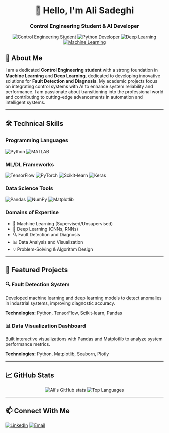 <div align="center">

# 👋 Hello, I'm Ali Sadeghi

### Control Engineering Student & AI Developer

[![Control Engineering Student](https://img.shields.io/badge/Control_Engineering-Student-blue?style=for-the-badge&logo=azure-pipelines)](https://github.com/alisadeghi)
[![Python Developer](https://img.shields.io/badge/Python-Developer-3776AB?style=for-the-badge&logo=python)](https://github.com/alisadeghi)
[![Deep Learning](https://img.shields.io/badge/Deep_Learning-Enthusiast-FF6F00?style=for-the-badge&logo=tensorflow)](https://github.com/alisadeghi)
[![Machine Learning](https://img.shields.io/badge/Machine_Learning-Enthusiast-FF6F00?style=for-the-badge&logo=scikitlearn)](https://github.com/alisadeghi)

</div>

## 📖 About Me

I am a dedicated **Control Engineering student** with a strong foundation in **Machine Learning** and **Deep Learning**, dedicated to developing innovative solutions for **Fault Detection and Diagnosis**. My academic projects focus on integrating control systems with AI to enhance system reliability and performance. I am passionate about transitioning into the professional world and contributing to cutting-edge advancements in automation and intelligent systems.

---

## 🛠️ Technical Skills

### Programming Languages
![Python](https://img.shields.io/badge/Python-3776AB?style=for-the-plastic&logo=python&logoColor=white)
![MATLAB](https://img.shields.io/badge/MATLAB-orange?style=for-the-plastic&logo=mathworks&logoColor=white)

### ML/DL Frameworks
![TensorFlow](https://img.shields.io/badge/TensorFlow-FF6F00?style=for-the-plastic&logo=tensorflow&logoColor=white)
![PyTorch](https://img.shields.io/badge/PyTorch-EE4C2C?style=for-the-plastic&logo=pytorch&logoColor=white)
![Scikit-learn](https://img.shields.io/badge/Scikit--learn-F7931E?style=for-the-plastic&logo=scikit-learn&logoColor=white)
![Keras](https://img.shields.io/badge/Keras-D00000?style=for-the-plastic&logo=keras&logoColor=white)

### Data Science Tools
![Pandas](https://img.shields.io/badge/Pandas-150458?style=for-the-plastic&logo=pandas&logoColor=white)
![NumPy](https://img.shields.io/badge/NumPy-013243?style=for-the-plastic&logo=numpy&logoColor=white)
![Matplotlib](https://img.shields.io/badge/Matplotlib-11557C?style=for-the-plastic&logo=python&logoColor=white)

### Domains of Expertise
- 🎯 Machine Learning (Supervised/Unsupervised)
- 🧠 Deep Learning (CNNs, RNNs)
- 🔍 Fault Detection and Diagnosis
- 📊 Data Analysis and Visualization
- 💡 Problem-Solving & Algorithm Design

---

## 🚀 Featured Projects

### 🔍 Fault Detection System
Developed machine learning and deep learning models to detect anomalies in industrial systems, improving diagnostic accuracy.

**Technologies:** Python, TensorFlow, Scikit-learn, Pandas

### 📊 Data Visualization Dashboard
Built interactive visualizations with Pandas and Matplotlib to analyze system performance metrics.

**Technologies:** Python, Matplotlib, Seaborn, Plotly

---

## 📈 GitHub Stats

<div align="center">
  
![Ali's GitHub stats](https://github-readme-stats.vercel.app/api?username=alisadeghi&show_icons=true&theme=radical)
![Top Languages](https://github-readme-stats.vercel.app/api/top-langs/?username=alisadeghi&layout=compact&theme=radical)

</div>

---

## 📫 Connect With Me

[![LinkedIn](https://img.shields.io/badge/LinkedIn-Ali_Sadeghi-0077B5?style=for-the-badge&logo=linkedin)](https://linkedin.com/in/alisadeghi)
[![Email](https://img.shields.io/badge/Email-alisadeghi7502@gmail.com-D14836?style=for-the-badge&logo=gmail&logoColor=white)](mailto:alisadeghi7502@gmail.com)

